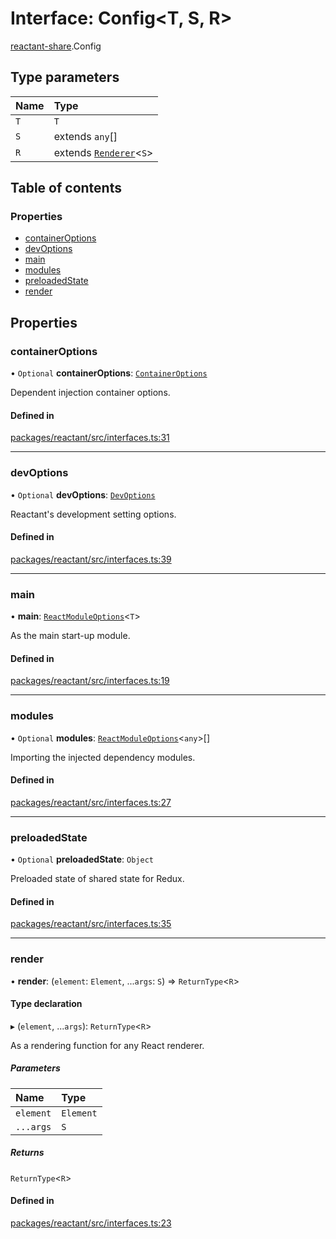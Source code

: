 # Interface: Config<T, S, R\>

[reactant-share](../modules/reactant_share.md).Config

## Type parameters

| Name | Type |
| :------ | :------ |
| `T` | `T` |
| `S` | extends `any`[] |
| `R` | extends [`Renderer`](../modules/reactant_share.md#renderer)<`S`\> |

## Table of contents

### Properties

- [containerOptions](reactant_share.Config.md#containeroptions)
- [devOptions](reactant_share.Config.md#devoptions)
- [main](reactant_share.Config.md#main)
- [modules](reactant_share.Config.md#modules)
- [preloadedState](reactant_share.Config.md#preloadedstate)
- [render](reactant_share.Config.md#render)

## Properties

### containerOptions

• `Optional` **containerOptions**: [`ContainerOptions`](../modules/reactant_share.md#containeroptions)

Dependent injection container options.

#### Defined in

[packages/reactant/src/interfaces.ts:31](https://github.com/unadlib/reactant/blob/46d47605/packages/reactant/src/interfaces.ts#L31)

___

### devOptions

• `Optional` **devOptions**: [`DevOptions`](reactant_share.DevOptions.md)

Reactant's development setting options.

#### Defined in

[packages/reactant/src/interfaces.ts:39](https://github.com/unadlib/reactant/blob/46d47605/packages/reactant/src/interfaces.ts#L39)

___

### main

• **main**: [`ReactModuleOptions`](../modules/reactant_share.md#reactmoduleoptions)<`T`\>

As the main start-up module.

#### Defined in

[packages/reactant/src/interfaces.ts:19](https://github.com/unadlib/reactant/blob/46d47605/packages/reactant/src/interfaces.ts#L19)

___

### modules

• `Optional` **modules**: [`ReactModuleOptions`](../modules/reactant_share.md#reactmoduleoptions)<`any`\>[]

Importing the injected dependency modules.

#### Defined in

[packages/reactant/src/interfaces.ts:27](https://github.com/unadlib/reactant/blob/46d47605/packages/reactant/src/interfaces.ts#L27)

___

### preloadedState

• `Optional` **preloadedState**: `Object`

Preloaded state of shared state for Redux.

#### Defined in

[packages/reactant/src/interfaces.ts:35](https://github.com/unadlib/reactant/blob/46d47605/packages/reactant/src/interfaces.ts#L35)

___

### render

• **render**: (`element`: `Element`, ...`args`: `S`) => `ReturnType`<`R`\>

#### Type declaration

▸ (`element`, ...`args`): `ReturnType`<`R`\>

As a rendering function for any React renderer.

##### Parameters

| Name | Type |
| :------ | :------ |
| `element` | `Element` |
| `...args` | `S` |

##### Returns

`ReturnType`<`R`\>

#### Defined in

[packages/reactant/src/interfaces.ts:23](https://github.com/unadlib/reactant/blob/46d47605/packages/reactant/src/interfaces.ts#L23)
